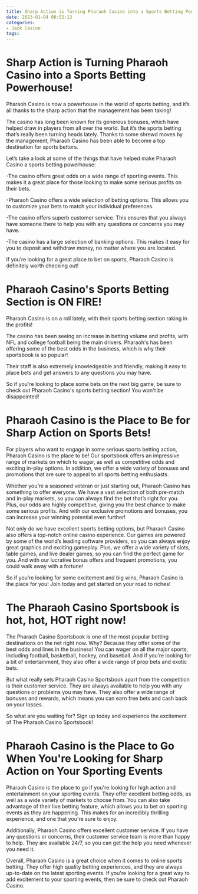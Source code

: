 ```yaml
---
title: Sharp Action is Turning Pharaoh Casino into a Sports Betting Powerhouse!
date: 2023-01-04 08:52:13
categories:
- Jack Casino
tags:
---
```



#  Sharp Action is Turning Pharaoh Casino into a Sports Betting Powerhouse!

Pharaoh Casino is now a powerhouse in the world of sports betting, and it’s all thanks to the sharp action that the management has been taking!

The casino has long been known for its generous bonuses, which have helped draw in players from all over the world. But it’s the sports betting that’s really been turning heads lately. Thanks to some shrewd moves by the management, Pharaoh Casino has been able to become a top destination for sports bettors.

Let’s take a look at some of the things that have helped make Pharaoh Casino a sports betting powerhouse:

-The casino offers great odds on a wide range of sporting events. This makes it a great place for those looking to make some serious profits on their bets.

-Pharaoh Casino offers a wide selection of betting options. This allows you to customize your bets to match your individual preferences.

-The casino offers superb customer service. This ensures that you always have someone there to help you with any questions or concerns you may have.

-The casino has a large selection of banking options. This makes it easy for you to deposit and withdraw money, no matter where you are located.

If you’re looking for a great place to bet on sports, Pharaoh Casino is definitely worth checking out!

#  Pharaoh Casino's Sports Betting Section is ON FIRE!

Pharaoh Casino is on a roll lately, with their sports betting section raking in the profits!

The casino has been seeing an increase in betting volume and profits, with NFL and college football being the main drivers. Pharaoh's has been offering some of the best odds in the business, which is why their sportsbook is so popular!

Their staff is also extremely knowledgeable and friendly, making it easy to place bets and get answers to any questions you may have.

So if you're looking to place some bets on the next big game, be sure to check out Pharaoh Casino's sports betting section! You won't be disappointed!

#  Pharaoh Casino is the Place to Be for Sharp Action on Sports Bets!

For players who want to engage in some serious sports betting action, Pharaoh Casino is the place to be! Our sportsbook offers an impressive range of markets on which to wager, as well as competitive odds and exciting in-play options. In addition, we offer a wide variety of bonuses and promotions that are sure to appeal to all sports betting enthusiasts.

Whether you’re a seasoned veteran or just starting out, Pharaoh Casino has something to offer everyone. We have a vast selection of both pre-match and in-play markets, so you can always find the bet that’s right for you. Plus, our odds are highly competitive, giving you the best chance to make some serious profits. And with our exclusive promotions and bonuses, you can increase your winning potential even further!

Not only do we have excellent sports betting options, but Pharaoh Casino also offers a top-notch online casino experience. Our games are powered by some of the world’s leading software providers, so you can always enjoy great graphics and exciting gameplay. Plus, we offer a wide variety of slots, table games, and live dealer games, so you can find the perfect game for you. And with our lucrative bonus offers and frequent promotions, you could walk away with a fortune!

So if you’re looking for some excitement and big wins, Pharaoh Casino is the place for you! Join today and get started on your road to riches!

#  The Pharaoh Casino Sportsbook is hot, hot, HOT right now!

The Pharaoh Casino Sportsbook is one of the most popular betting destinations on the net right now. Why? Because they offer some of the best odds and lines in the business! You can wager on all the major sports, including football, basketball, hockey, and baseball. And if you’re looking for a bit of entertainment, they also offer a wide range of prop bets and exotic bets.

But what really sets Pharaoh Casino Sportsbook apart from the competition is their customer service. They are always available to help you with any questions or problems you may have. They also offer a wide range of bonuses and rewards, which means you can earn free bets and cash back on your losses.

So what are you waiting for? Sign up today and experience the excitement of The Pharaoh Casino Sportsbook!

#  Pharaoh Casino is the Place to Go When You're Looking for Sharp Action on Your Sporting Events

Pharaoh Casino is the place to go if you're looking for high action and entertainment on your sporting events. They offer excellent betting odds, as well as a wide variety of markets to choose from. You can also take advantage of their live betting feature, which allows you to bet on sporting events as they are happening. This makes for an incredibly thrilling experience, and one that you're sure to enjoy.

Additionally, Pharaoh Casino offers excellent customer service. If you have any questions or concerns, their customer service team is more than happy to help. They are available 24/7, so you can get the help you need whenever you need it.

Overall, Pharaoh Casino is a great choice when it comes to online sports betting. They offer high quality betting experiences, and they are always up-to-date on the latest sporting events. If you're looking for a great way to add excitement to your sporting events, then be sure to check out Pharaoh Casino.